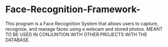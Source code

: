 # Face-Recognition-Framework-
This program is a Face Recognition System that allows users to capture, recognize, and manage faces using a webcam and stored photos. MEANT TO BE USED IN CONJUNTION WITH OTHER PROJECTS WITH THE DATABASE.
